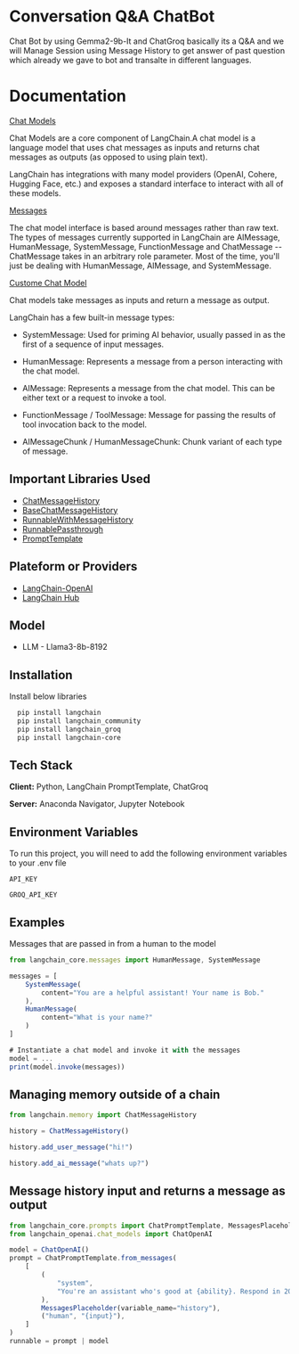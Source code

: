 
# Conversation Q&A ChatBot

Chat Bot by using Gemma2-9b-It and ChatGroq basically its a Q&A and we will Manage Session using Message History to get answer of past question which already we gave to bot and transalte in different languages.



# Documentation 

[Chat Models](https://python.langchain.com/v0.1/docs/modules/model_io/chat/)

Chat Models are a core component of LangChain.A chat model is a language model that uses chat messages as inputs and returns chat messages as outputs (as opposed to using plain text).

LangChain has integrations with many model providers (OpenAI, Cohere, Hugging Face, etc.) and exposes a standard interface to interact with all of these models.

[Messages](https://python.langchain.com/v0.1/docs/modules/model_io/chat/quick_start/)

The chat model interface is based around messages rather than raw text. The types of messages currently supported in LangChain are AIMessage, HumanMessage, SystemMessage, FunctionMessage and ChatMessage -- ChatMessage takes in an arbitrary role parameter. Most of the time, you'll just be dealing with HumanMessage, AIMessage, and SystemMessage.


[Custome Chat Model](https://python.langchain.com/v0.1/docs/modules/model_io/chat/custom_chat_model/)

Chat models take messages as inputs and return a message as output.

LangChain has a few built-in message types:

* SystemMessage: Used for priming AI behavior, usually passed in as the first of a sequence of input messages.  

* HumanMessage: Represents a message from a person interacting with the chat model.

* AIMessage: Represents a message from the chat model. This can be either text or a request to invoke a tool.

* FunctionMessage / ToolMessage: Message for passing the results of tool invocation back to the model.

* AIMessageChunk / HumanMessageChunk: Chunk variant of each type of message.











 








## Important Libraries Used

 - [ChatMessageHistory](https://python.langchain.com/v0.1/docs/modules/memory/chat_messages/)
 - [BaseChatMessageHistory](https://python.langchain.com/api_reference/core/chat_history/langchain_core.chat_history.BaseChatMessageHistory.html)
- [RunnableWithMessageHistory](https://python.langchain.com/v0.1/docs/expression_language/how_to/message_history/)
 - [RunnablePassthrough](https://python.langchain.com/v0.1/docs/expression_language/primitives/passthrough/)
 - [PromptTemplate](https://python.langchain.com/v0.1/docs/modules/model_io/prompts/quick_start/)







## Plateform or Providers

 - [LangChain-OpenAI](https://python.langchain.com/docs/integrations/providers/openai/)
 - [LangChain Hub](https://smith.langchain.com/hub)

## Model

 - LLM - Llama3-8b-8192


## Installation

Install below libraries

```bash
  pip install langchain
  pip install langchain_community
  pip install langchain_groq
  pip install langchain-core


```
    
## Tech Stack

**Client:** Python, LangChain PromptTemplate, ChatGroq

**Server:** Anaconda Navigator, Jupyter Notebook


## Environment Variables

To run this project, you will need to add the following environment variables to your .env file

`API_KEY`

`GROQ_API_KEY`



## Examples
Messages that are passed in from a human to the model
```javascript
from langchain_core.messages import HumanMessage, SystemMessage

messages = [
    SystemMessage(
        content="You are a helpful assistant! Your name is Bob."
    ),
    HumanMessage(
        content="What is your name?"
    )
]

# Instantiate a chat model and invoke it with the messages
model = ...
print(model.invoke(messages))
```

## Managing memory outside of a chain

```javascript
from langchain.memory import ChatMessageHistory

history = ChatMessageHistory()

history.add_user_message("hi!")

history.add_ai_message("whats up?")
```
## Message history input and returns a message as output

```javascript
from langchain_core.prompts import ChatPromptTemplate, MessagesPlaceholder
from langchain_openai.chat_models import ChatOpenAI

model = ChatOpenAI()
prompt = ChatPromptTemplate.from_messages(
    [
        (
            "system",
            "You're an assistant who's good at {ability}. Respond in 20 words or fewer",
        ),
        MessagesPlaceholder(variable_name="history"),
        ("human", "{input}"),
    ]
)
runnable = prompt | model
```

